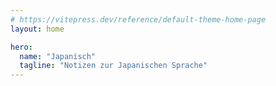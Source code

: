 ```yaml
---
# https://vitepress.dev/reference/default-theme-home-page
layout: home

hero:
  name: "Japanisch"
  tagline: "Notizen zur Japanischen Sprache"
---
```

